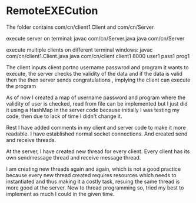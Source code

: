 # RemoteEXECution
The folder contains com/cn/client1.Client and com/cn/Server


execute server on terminal:
javac com/cn/Server.java
java com/cn/Server

execute multiple clients on different terminal windows: 
javac com/cn/client1.Client.java 
java com/cn/client client1 8000 user1 pass1 prog1

The client inputs client portno username passwrod and program it wants to execute, the server checks the validity of the data and if the data is valid then the then server sends congratulations , implying the client can execute the program

As of now I created a map of username password and program where the validity of user is checked, read from file can be implemented but I just did it using a HashMap in the server code because initially I was testing my code, then due to lack of time I didn't change it.  

Rest I have added comments in my client and server code to make it more readable. 
I have established normal socket connections. And created send and receive threads.

At the server, I have created new thread for every client. Every client has its own sendmessage thread and receive message thread. 

I am creating new threads again and again, which is not a good practice because every new thread created requires resources which needs to instantiated and thus making it a costly task, resuing the same thread is more good at the server. New to thread programming so, tried my best to implement as much I could in the given time.  
